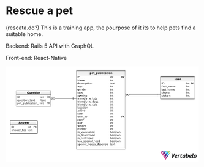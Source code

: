 # Rescue a pet
(rescata.do?)
This is a training app, the pourpose of it its to help pets find a suitable home.

Backend: Rails 5 API with GraphQL

Front-end: React-Native


![Database Diagram](public/Database.png)
